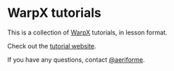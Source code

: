 # WarpX tutorials

This is a collection of [WarpX](https://github.com/BLAST-WarpX/warpx) tutorials, in lesson format.  

Check out the [tutorial website](https://aeriforme.github.io/warpx-tutorials/).

If you have any questions, contact [@aeriforme](https://github.com/aeriforme).


